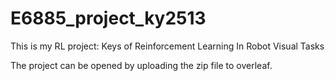 # E6885_project_ky2513

This is my RL project: Keys of Reinforcement Learning In Robot Visual Tasks

The project can be opened by uploading the zip file to overleaf.
